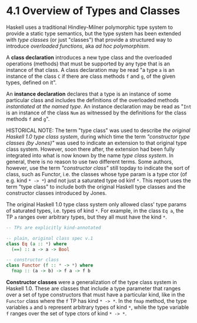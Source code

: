 # 4.1 Overview of Types and Classes

Haskell uses a traditional Hindley-Milner polymorphic type system to provide a static type semantics, but the type system has been extended with *type classes* (or just "classes") that provide a structured way to introduce *overloaded functions*, aka *ad hoc polymorphism*.

A **class declaration** introduces a new type class and the overloaded operations (methods) that must be supported by any type that is an instance of that class. A class declaration may be read "a type `a` is an instance of the class `C` if there are class methods `f` and `g`, of the given types, defined on it".

An **instance declaration** declares that a type is an instance of some particular class and includes the definitions of the overloaded methods *instantiated at the named type*. An instance declaration may be read as "`Int` is an instance of the class `Num` as witnessed by the definitions for the class methods `f` and `g`".

HISTORICAL NOTE: The term "type class" was used to describe *the original Haskell 1.0 type class system*, during which time the term *"constructor type classes (by Jones)"* was used to indicate an extension to that original type class system. However, soon there after, the extension had been fully integrated into what is now known by the name *type class system*. In general, there is no reason to use two different terms. Some authors, however, use the term *"constructor class"* still topday to indicate the sort of class, such as Functor, i.e. the classes whose type param is a type ctor (of e.g. kind `* -> *`) and not just a saturated type od kinf `*`. This report uses the term "type class" to include both the original Haskell type classes and the constructor classes introduced by Jones.


The original Haskell 1.0 type class system only allowed class' type params of saturated types, i.e. types of kind `*`. For example, in the class `Eq a`, the TP `a` ranges over arbitrary types, but they all must have the kind `*`.

```hs
-- TPs are explicitly kind-annotated

-- plain, original class spec v.1
class Eq (a :: *) where
  (==) :: a -> a -> Bool

-- constructor class
class Functor (f :: * -> *) where
  fmap :: (a -> b) -> f a -> f b
```

**Constructor classes** were a generalization of the type class system in Haskell 1.0. These are classes that include a type parameter that ranges over a set of type constructors that must have a particular kind, like in the `Functor` class where the `f` TP has kind `* -> *`. In the `fmap` method, the type variables `a` and `b` represent arbitrary types of kind `*`, while the type variable `f` ranges over the set of type ctors of kind `* -> *`.

